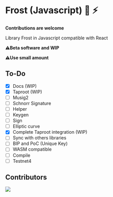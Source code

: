 # Frost (Javascript) 🔑 ⚡

**Contributions are welcome**

Library Frost in Javascript compatible with React

⚠️**Beta software and WIP**

⚠️**Use small amount**

## To-Do

- [x] Docs (WIP)
- [x] Taproot (WIP)
- [ ] Musig2
- [ ] Schnorr Signature
- [ ] Helper
- [ ] Keygen
- [ ] Sign
- [ ] Elliptic curve
- [x] Complete Taproot integration (WIP)
- [ ] Sync with others libraries
- [ ] BIP and PoC (Unique Key)
- [ ] WASM compatible
- [ ] Compile
- [ ] Testnet4

## Contributors

<a align="center" href="https://github.com/FrostDevKit/javascript-frost/graphs/contributors">
  <img src="https://contrib.rocks/image?repo=FrostDevKit/javascript-frost" />
</a>
